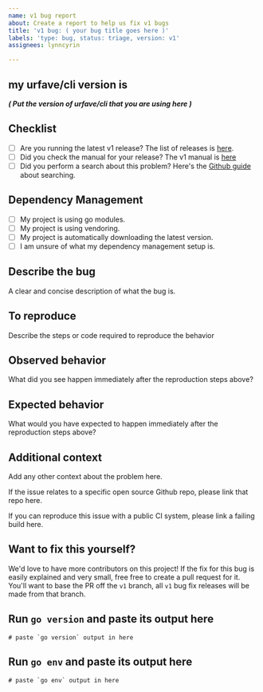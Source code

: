 ```yaml
---
name: v1 bug report
about: Create a report to help us fix v1 bugs
title: 'v1 bug: ( your bug title goes here )'
labels: 'type: bug, status: triage, version: v1'
assignees: lynncyrin

---
```


## my urfave/cli version is

_**( Put the version of urfave/cli that you are using here )**_

## Checklist

* [ ] Are you running the latest v1 release? The list of releases is [here](https://github.com/urfave/cli/releases).
* [ ] Did you check the manual for your release? The v1 manual is [here](https://github.com/urfave/cli/blob/master/docs/v1/manual.md)
* [ ] Did you perform a search about this problem? Here's the [Github guide](https://help.github.com/en/github/managing-your-work-on-github/using-search-to-filter-issues-and-pull-requests) about searching.

## Dependency Management

- [ ] My project is using go modules.
- [ ] My project is using vendoring.
- [ ] My project is automatically downloading the latest version.
- [ ] I am unsure of what my dependency management setup is.

## Describe the bug

A clear and concise description of what the bug is.

## To reproduce

Describe the steps or code required to reproduce the behavior

## Observed behavior

What did you see happen immediately after the reproduction steps above?

## Expected behavior

What would you have expected to happen immediately after the reproduction steps above?

## Additional context

Add any other context about the problem here.

If the issue relates to a specific open source Github repo, please link that repo here.

If you can reproduce this issue with a public CI system, please link a failing build here.

## Want to fix this yourself?

We'd love to have more contributors on this project! If the fix for this bug is easily explained and very small, free free to create a pull request for it. You'll want to base the PR off the `v1` branch, all `v1` bug fix releases will be made from that branch.

## Run `go version` and paste its output here

```
# paste `go version` output in here
```

## Run `go env` and paste its output here

```
# paste `go env` output in here
```
